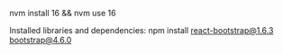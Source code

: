 nvm install 16 && nvm use 16 

Installed libraries and dependencies:
npm install react-bootstrap@1.6.3 bootstrap@4.6.0